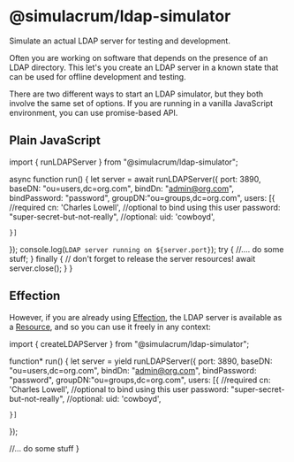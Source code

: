 # @simulacrum/ldap-simulator

Simulate an actual LDAP server for testing and development.

Often you are working on software that depends on the presence of an
LDAP directory. This let's you create an LDAP server in a known state
that can be used for offline development and testing.

There are two different ways to start an LDAP simulator, but they both involve
the same set of options. If you are running in a vanilla JavaScript
environment, you can use promise-based API.

## Plain JavaScript

import { runLDAPServer } from "@simulacrum/ldap-simulator";

async function run() {
  let server = await runLDAPServer({
    port: 3890,
    baseDN: "ou=users,dc=org.com",
    bindDn: "admin@org.com",
    bindPassword: "password",
    groupDN:"ou=groups,dc=org.com",
    users: [{
      //required
      cn: 'Charles Lowell',
      //optional to bind using this user
      password: "super-secret-but-not-really",
      //optional:
      uid: 'cowboyd',

    }]
  });
  console.log(`LDAP server running on ${server.port}`);
  try {
    //.... do some stuff;
  } finally {
    // don't forget to release the server resources!
    await server.close();
  }
}

## Effection

However, if you are already using [Effection][effection], the LDAP
server is available as a [Resource][resource], and so you can use it
freely in any context:

import { createLDAPServer } from "@simulacrum/ldap-simulator";

function* run() {
  let server = yield runLDAPServer({
    port: 3890,
    baseDN: "ou=users,dc=org.com",
    bindDn: "admin@org.com",
    bindPassword: "password",
    groupDN:"ou=groups,dc=org.com",
    users: [{
      //required
      cn: 'Charles Lowell',
      //optional to bind using this user
      password: "super-secret-but-not-really",
      //optional:
      uid: 'cowboyd',

    }]
  });

  //... do some stuff
}

[effection]: https://frontside.com/effection
[resource]: https://frontside.com/effection/docs/guides/resources
